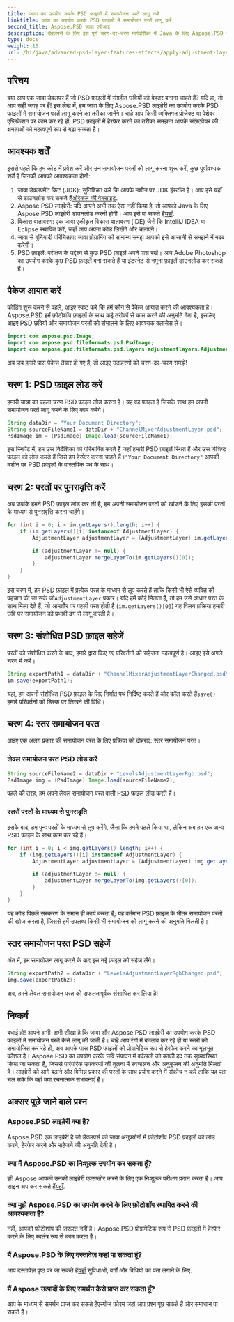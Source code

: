 ```yaml
---
title: जावा का उपयोग करके PSD फ़ाइलों में समायोजन परतें लागू करें
linktitle: जावा का उपयोग करके PSD फ़ाइलों में समायोजन परतें लागू करें
second_title: Aspose.PSD जावा एपीआई
description: डेवलपर्स के लिए इस पूर्ण चरण-दर-चरण मार्गदर्शिका में Java के लिए Aspose.PSD का उपयोग करके PSD फ़ाइलों में समायोजन परतें लागू करना सीखें।
type: docs
weight: 15
url: /hi/java/advanced-psd-layer-features-effects/apply-adjustment-layers-psd-files/
---
```

## परिचय
क्या आप एक जावा डेवलपर हैं जो PSD फ़ाइलों में संग्रहीत छवियों को बेहतर बनाना चाहते हैं? यदि हां, तो आप सही जगह पर हैं! इस लेख में, हम जावा के लिए Aspose.PSD लाइब्रेरी का उपयोग करके PSD फ़ाइलों में समायोजन परतें लागू करने का तरीका जानेंगे। चाहे आप किसी व्यक्तिगत प्रोजेक्ट या पेशेवर एप्लिकेशन पर काम कर रहे हों, PSD फ़ाइलों में हेरफेर करने का तरीका समझना आपके सॉफ़्टवेयर की क्षमताओं को महत्वपूर्ण रूप से बढ़ा सकता है। 

## आवश्यक शर्तें
इससे पहले कि हम कोड में प्रवेश करें और उन समायोजन परतों को लागू करना शुरू करें, कुछ पूर्वावश्यक शर्तें हैं जिनकी आपको आवश्यकता होगी:
1. जावा डेवलपमेंट किट (JDK): सुनिश्चित करें कि आपके मशीन पर JDK इंस्टॉल है। आप इसे यहाँ से डाउनलोड कर सकते हैं[ओरेकल की वेबसाइट](https://www.oracle.com/java/technologies/javase-jdk11-downloads.html).
2.  Aspose.PSD लाइब्रेरी: यदि आपने अभी तक ऐसा नहीं किया है, तो आपको Java के लिए Aspose.PSD लाइब्रेरी डाउनलोड करनी होगी। आप इसे पा सकते हैं[यहाँ](https://releases.aspose.com/psd/java/).
3. विकास वातावरण: एक जावा एकीकृत विकास वातावरण (IDE) जैसे कि IntelliJ IDEA या Eclipse स्थापित करें, जहाँ आप अपना कोड लिखेंगे और चलाएंगे।
4. जावा से बुनियादी परिचितता: जावा प्रोग्रामिंग की सामान्य समझ आपको इसे आसानी से समझने में मदद करेगी।
5. PSD फ़ाइलें: परीक्षण के उद्देश्य से कुछ PSD फ़ाइलें अपने पास रखें। आप Adobe Photoshop का उपयोग करके कुछ PSD फ़ाइलें बना सकते हैं या इंटरनेट से नमूना फ़ाइलें डाउनलोड कर सकते हैं।
## पैकेज आयात करें
कोडिंग शुरू करने से पहले, आइए स्पष्ट करें कि हमें कौन से पैकेज आयात करने की आवश्यकता है। Aspose.PSD हमें फ़ोटोशॉप फ़ाइलों के साथ कई तरीकों से काम करने की अनुमति देता है, इसलिए आइए PSD छवियों और समायोजन परतों को संभालने के लिए आवश्यक क्लासेस लें।
```java
import com.aspose.psd.Image;
import com.aspose.psd.fileformats.psd.PsdImage;
import com.aspose.psd.fileformats.psd.layers.adjustmentlayers.AdjustmentLayer;
```
अब जब हमारे पास पैकेज तैयार हो गए हैं, तो आइए उदाहरणों को चरण-दर-चरण समझें!
## चरण 1: PSD फ़ाइल लोड करें
हमारी यात्रा का पहला चरण PSD फ़ाइल लोड करना है। यह वह फ़ाइल है जिसके साथ हम अपनी समायोजन परतें लागू करने के लिए काम करेंगे।
```java
String dataDir = "Your Document Directory";
String sourceFileName1 = dataDir + "ChannelMixerAdjustmentLayer.psd";
PsdImage im = (PsdImage) Image.load(sourceFileName1);
```
 इस स्निपेट में, हम उस निर्देशिका को परिभाषित करते हैं जहाँ हमारी PSD फ़ाइलें स्थित हैं और उस विशिष्ट फ़ाइल को लोड करते हैं जिसे हम हेरफेर करना चाहते हैं।`"Your Document Directory"` आपकी मशीन पर PSD फ़ाइलों के वास्तविक पथ के साथ।
## चरण 2: परतों पर पुनरावृत्ति करें
अब जबकि हमने PSD फ़ाइल लोड कर ली है, हम अपनी समायोजन परतों को खोजने के लिए इसकी परतों के माध्यम से पुनरावृत्ति करना चाहेंगे।
```java
for (int i = 0; i < im.getLayers().length; i++) {
    if (im.getLayers()[i] instanceof AdjustmentLayer) {
        AdjustmentLayer adjustmentLayer = (AdjustmentLayer) im.getLayers()[i];
        
        if (adjustmentLayer != null) {
            adjustmentLayer.mergeLayerTo(im.getLayers()[0]);
        }
    }
}
```
 इस चरण में, हम PSD फ़ाइल में प्रत्येक परत के माध्यम से लूप करते हैं ताकि किसी भी ऐसे व्यक्ति की पहचान की जा सके जो`AdjustmentLayer` प्रकार। यदि हमें कोई मिलता है, तो हम उसे आधार परत के साथ मिला देते हैं, जो आमतौर पर पहली परत होती है (`im.getLayers()[0]`) यह विलय प्रक्रिया हमारी छवि पर समायोजन को प्रभावी ढंग से लागू करती है। 
## चरण 3: संशोधित PSD फ़ाइल सहेजें
परतों को संशोधित करने के बाद, हमारे द्वारा किए गए परिवर्तनों को सहेजना महत्वपूर्ण है। आइए इसे अगले चरण में करें।
```java
String exportPath1 = dataDir + "ChannelMixerAdjustmentLayerChanged.psd";
im.save(exportPath1);
```
 यहां, हम अपनी संशोधित PSD फ़ाइल के लिए निर्यात पथ निर्दिष्ट करते हैं और कॉल करते हैं`save()` हमारे परिवर्तनों को डिस्क पर लिखने की विधि।
## चरण 4: स्तर समायोजन परत
आइए एक अलग प्रकार की समायोजन परत के लिए प्रक्रिया को दोहराएं: स्तर समायोजन परत। 
### लेवल समायोजन परत PSD लोड करें
```java
String sourceFileName2 = dataDir + "LevelsAdjustmentLayerRgb.psd";
PsdImage img = (PsdImage) Image.load(sourceFileName2);
```
पहले की तरह, हम अपने लेवल समायोजन परत वाली PSD फ़ाइल लोड करते हैं। 
### स्तरों परतों के माध्यम से पुनरावृति
इसके बाद, हम पुनः परतों के माध्यम से लूप करेंगे, जैसा कि हमने पहले किया था, लेकिन अब हम एक अन्य PSD फ़ाइल के साथ काम कर रहे हैं।
```java
for (int i = 0; i < img.getLayers().length; i++) {
    if (img.getLayers()[i] instanceof AdjustmentLayer) {
        AdjustmentLayer adjustmentLayer = (AdjustmentLayer) img.getLayers()[i];
        
        if (adjustmentLayer != null) {
            adjustmentLayer.mergeLayerTo(img.getLayers()[0]);
        }
    }
}
```
यह कोड पिछले संस्करण के समान ही कार्य करता है; यह वर्तमान PSD फ़ाइल के भीतर समायोजन परतों की खोज करता है, जिससे हमें उपलब्ध किसी भी समायोजन को लागू करने की अनुमति मिलती है।
## स्तर समायोजन परत PSD सहेजें
अंत में, हम समायोजन लागू करने के बाद इस नई फ़ाइल को सहेज लेंगे।
```java
String exportPath2 = dataDir + "LevelsAdjustmentLayerRgbChanged.psd";
img.save(exportPath2);
```
अब, हमने लेवल समायोजन परत को सफलतापूर्वक संसाधित कर लिया है!
## निष्कर्ष
बधाई हो! आपने अभी-अभी सीखा है कि जावा और Aspose.PSD लाइब्रेरी का उपयोग करके PSD फ़ाइलों में समायोजन परतें कैसे लागू की जाती हैं। चाहे आप रंगों में बदलाव कर रहे हों या स्तरों को समायोजित कर रहे हों, अब आपके पास PSD फ़ाइलों को प्रोग्रामेटिक रूप से हेरफेर करने का मूलभूत कौशल है।
Aspose.PSD का उपयोग करके छवि संपादन में वर्कफ़्लो को काफी हद तक सुव्यवस्थित किया जा सकता है, जिससे पारंपरिक उपकरणों की तुलना में स्वचालन और अनुकूलन की अनुमति मिलती है। लाइब्रेरी को आगे बढ़ाने और विभिन्न प्रकार की परतों के साथ प्रयोग करने में संकोच न करें ताकि यह पता चल सके कि वहाँ क्या रचनात्मक संभावनाएँ हैं।
## अक्सर पूछे जाने वाले प्रश्न
### Aspose.PSD लाइब्रेरी क्या है?
Aspose.PSD एक लाइब्रेरी है जो डेवलपर्स को जावा अनुप्रयोगों में फ़ोटोशॉप PSD फ़ाइलों को लोड करने, हेरफेर करने और सहेजने की अनुमति देती है।
### क्या मैं Aspose.PSD का निःशुल्क उपयोग कर सकता हूँ?
 हाँ! Aspose आपको उनकी लाइब्रेरी एक्सप्लोर करने के लिए एक निःशुल्क परीक्षण प्रदान करता है। आप साइन अप कर सकते हैं[यहाँ](https://releases.aspose.com/).
### क्या मुझे Aspose.PSD का उपयोग करने के लिए फ़ोटोशॉप स्थापित करने की आवश्यकता है?
नहीं, आपको फ़ोटोशॉप की ज़रूरत नहीं है। Aspose.PSD प्रोग्रामेटिक रूप से PSD फ़ाइलों में हेरफेर करने के लिए स्वतंत्र रूप से काम करता है।
### मैं Aspose.PSD के लिए दस्तावेज़ कहां पा सकता हूं?
आप दस्तावेज़ पृष्ठ पर जा सकते हैं[यहाँ](https://reference.aspose.com/psd/java/) सुविधाओं, वर्गों और विधियों का पता लगाने के लिए.
### मैं Aspose उत्पादों के लिए समर्थन कैसे प्राप्त कर सकता हूँ?
 आप के माध्यम से समर्थन प्राप्त कर सकते हैं[एस्पोज फोरम](https://forum.aspose.com/c/psd/34) जहां आप प्रश्न पूछ सकते हैं और समाधान पा सकते हैं।
